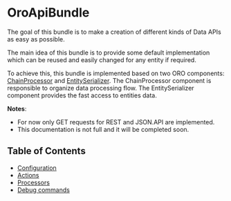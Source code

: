 OroApiBundle
============

The goal of this bundle is to make a creation of different kinds of Data APIs as easy as possible.

The main idea of this bundle is to provide some default implementation which can be reused and easily changed for any entity if required.

To achieve this, this bundle is implemented based on two ORO components: [ChainProcessor](../../Component/ChainProcessor/) and [EntitySerializer](../../Component/EntitySerializer/). The ChainProcessor component is responsible to organize data processing flow. The EntitySerializer component provides the fast access to entities data.

**Notes**:
 - For now only GET requests for REST and JSON.API are implemented.
 - This documentation is not full and it will be completed soon.

Table of Contents
-----------------
 - [Configuration](./Resources/doc/configuration.md)
 - [Actions](./Resources/doc/actions.md)
 - [Processors](./Resources/doc/processors.md)
 - [Debug commands](./Resources/doc/debug_commands.md)

